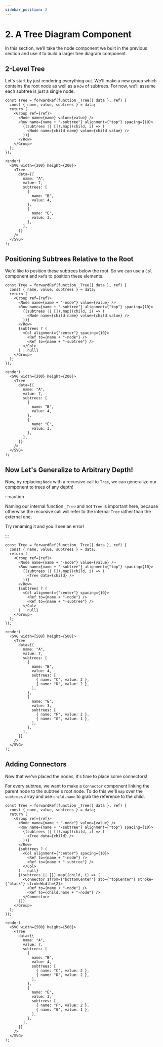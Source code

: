 ```yaml
---
sidebar_position: 2
---
```


# 2. A Tree Diagram Component

In this section, we'll take the node component we built in the previous section and use it to build
a larger tree diagram component.

## 2-Level Tree

Let's start by just rendering everything out. We'll make a new group which contains the root node as
well as a `Row` of subtrees. For now, we'll assume each subtree is just a single node.

```tsx live noInline
const Tree = forwardRef(function _Tree({ data }, ref) {
  const { name, value, subtrees } = data;
  return (
    <Group ref={ref}>
      <Node name={name} value={value} />
      <Row name={name + "-subtree"} alignment={"top"} spacing={10}>
        {(subtrees || []).map((child, i) => (
          <Node name={child.name} value={child.value} />
        ))}
      </Row>
    </Group>
  );
});

render(
  <SVG width={200} height={200}>
    <Tree
      data={{
        name: "A",
        value: 7,
        subtrees: [
          {
            name: "B",
            value: 4,
          },
          {
            name: "E",
            value: 3,
          },
        ],
      }}
    />
  </SVG>
);
```

## Positioning Subtrees Relative to the Root

We'd like to position these subtrees below the root. So we can use a `Col` component and `Ref`s to
position these elements.

```tsx live noInline
const Tree = forwardRef(function _Tree({ data }, ref) {
  const { name, value, subtrees } = data;
  return (
    <Group ref={ref}>
      <Node name={name + "-node"} value={value} />
      <Row name={name + "-subtree"} alignment={"top"} spacing={10}>
        {(subtrees || []).map((child, i) => (
          <Node name={child.name} value={child.value} />
        ))}
      </Row>
      {subtrees ? (
        <Col alignment={"center"} spacing={10}>
          <Ref to={name + "-node"} />
          <Ref to={name + "-subtree"} />
        </Col>
      ) : null}
    </Group>
  );
});

render(
  <SVG width={200} height={200}>
    <Tree
      data={{
        name: "A",
        value: 7,
        subtrees: [
          {
            name: "B",
            value: 4,
          },
          {
            name: "E",
            value: 3,
          },
        ],
      }}
    />
  </SVG>
);
```

## Now Let's Generalize to Arbitrary Depth!

Now, by replacing `Node` with a recursive call to `Tree`, we can generalize our component to trees
of any depth!

:::caution

Naming our internal function `_Tree` and not `Tree` is important here, because otherwise the
recursive call will refer to the internal `Tree` rather than the external one.

Try renaming it and you'll see an error!

:::

```tsx live noInline
const Tree = forwardRef(function _Tree({ data }, ref) {
  const { name, value, subtrees } = data;
  return (
    <Group ref={ref}>
      <Node name={name + "-node"} value={value} />
      <Row name={name + "-subtree"} alignment={"top"} spacing={10}>
        {(subtrees || []).map((child, i) => (
          <Tree data={child} />
        ))}
      </Row>
      {subtrees ? (
        <Col alignment={"center"} spacing={10}>
          <Ref to={name + "-node"} />
          <Ref to={name + "-subtree"} />
        </Col>
      ) : null}
    </Group>
  );
});

render(
  <SVG width={500} height={500}>
    <Tree
      data={{
        name: "A",
        value: 7,
        subtrees: [
          {
            name: "B",
            value: 4,
            subtrees: [
              { name: "C", value: 2 },
              { name: "D", value: 2 },
            ],
          },
          {
            name: "E",
            value: 3,
            subtrees: [
              { name: "F", value: 2 },
              { name: "G", value: 1 },
            ],
          },
        ],
      }}
    />
  </SVG>
);
```

## Adding Connectors

Now that we've placed the nodes, it's time to place some connectors!

For every subtree, we want to make a `Connector` component linking the parent node to the subtree's
root node. To do this we'll `map` over the `subtrees` array and use `child.name` to grab the
reference to the child.

```tsx live noInline
const Tree = forwardRef(function _Tree({ data }, ref) {
  const { name, value, subtrees } = data;
  return (
    <Group ref={ref}>
      <Node name={name + "-node"} value={value} />
      <Row name={name + "-subtree"} alignment={"top"} spacing={10}>
        {(subtrees || []).map((child, i) => (
          <Tree data={child} />
        ))}
      </Row>
      {subtrees ? (
        <Col alignment={"center"} spacing={10}>
          <Ref to={name + "-node"} />
          <Ref to={name + "-subtree"} />
        </Col>
      ) : null}
      {(subtrees || []).map((child, i) => (
        <Connector $from={"bottomCenter"} $to={"topCenter"} stroke={"black"} strokeWidth={2}>
          <Ref to={name + "-node"} />
          <Ref to={child.name + "-node"} />
        </Connector>
      ))}
    </Group>
  );
});

render(
  <SVG width={500} height={500}>
    <Tree
      data={{
        name: "A",
        value: 7,
        subtrees: [
          {
            name: "B",
            value: 4,
            subtrees: [
              { name: "C", value: 2 },
              { name: "D", value: 2 },
            ],
          },
          {
            name: "E",
            value: 3,
            subtrees: [
              { name: "F", value: 2 },
              { name: "G", value: 1 },
            ],
          },
        ],
      }}
    />
  </SVG>
);
```

